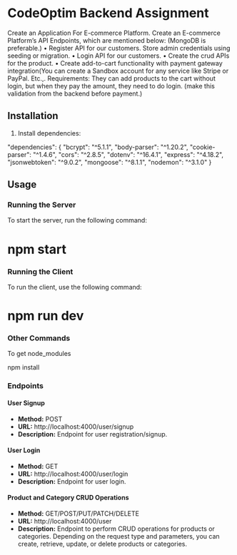 # CodeOptim Backend Assignment

Create an Application For E-commerce Platform.
Create an E-commerce Platform’s API Endpoints, which are mentioned below:
(MongoDB is preferable.)
• Register API for our customers. Store admin credentials using seeding or
migration.
• Login API for our customers.
• Create the crud APIs for the product.
• Create add-to-cart functionality with payment gateway integration(You can
create a Sandbox account for any service like Stripe or PayPal. Etc.,.
Requirements:
They can add products to the cart without login, but when they pay the
amount, they need to do login. (make this validation from the backend before payment.)

## Installation

1. Install dependencies:

"dependencies": {
    "bcrypt": "^5.1.1",
    "body-parser": "^1.20.2",
    "cookie-parser": "^1.4.6",
    "cors": "^2.8.5",
    "dotenv": "^16.4.1",
    "express": "^4.18.2",
    "jsonwebtoken": "^9.0.2",
    "mongoose": "^8.1.1",
    "nodemon": "^3.1.0"
  }

## Usage

### Running the Server

To start the server, run the following command:

# npm start

### Running the Client

To run the client, use the following command:

# npm run dev

### Other Commands

To get node_modules

npm install

### Endpoints

#### User Signup
- **Method:** POST
- **URL:** http://localhost:4000/user/signup
- **Description:** Endpoint for user registration/signup.

#### User Login
- **Method:** GET
- **URL:** http://localhost:4000/user/login
- **Description:** Endpoint for user login.

#### Product and Category CRUD Operations
- **Method:** GET/POST/PUT/PATCH/DELETE
- **URL:** http://localhost:4000/user
- **Description:** Endpoint to perform CRUD operations for products or categories. Depending on the request type and parameters, you can create, retrieve, update, or delete products or categories.

